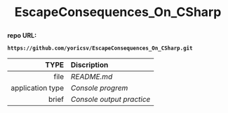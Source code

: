 # <p align = center><b>EscapeConsequences_On_CSharp<b></p>
 
repo URL:
```
https://github.com/yoricsv/EscapeConsequences_On_CSharp.git
```

**TYPE** | **Discription**
---: | :---
file | *README.md*
application type | *Console progrem*
brief | *Console output practice*
 
 <!--
 /*
  *****************************************************************************************
  *                                     It's C# Code                                      *
  *****************************************************************************************
*/
// USING CODE BEGIN //
using System;
// USING CODE END //

// OUR NAMESPACE AREA BEGIN //
namespace EscapeConsequences
{
	// CLASS DEFINITIONS BEGIN //
	class MainClass		
	{
		// MAIN FUNCTION BEGIN //
		public static void Main(string[] args)
		{
			// CODE/INSTRUCTIONS BEGIN //
/*
  *****************************************************************************************
  *                                ESCAPE CONSEQUENCES                                    *
  *****************************************************************************************
  *                                                                                       *
  * \r - return cursor to line start                                                      *
  * \n (end line) - go to the pointer on next line (analogue [<< endl] )                  *
  * \t (tabulation) - make an indent between symbols                                      *
  * \b - delete last displayed symbol                                                     *
  * \a - sound signal                                                                     *
  *                                                                                       *
  * \\ - displays a back slash                                                            *
  * \" - displays double quotes                                                           *
  * \' - displays single quote                                                            *
  *                                                                                       *
  *****************************************************************************************
*/
			// FORMATTING OUTPUT IN CONSOLE BY ESCAPE CONSEQUENCES BEGIN //
			Console.WriteLine("\t\t Текст \"В лесу родилась елочка\"   ");
			Console.WriteLine("\t\t (Автор слов Р.Кудашева)          \n");
			Console.WriteLine("\t\t В лесу родилась елочка,            ");
			Console.WriteLine("\t\t В лесу она росла,                  ");
			Console.WriteLine("\t\t Зимой и летом стройная,            ");
			Console.WriteLine("\t\t Зеленая была.                    \n");
			Console.WriteLine("\t\t Метель ей пела песенку :           ");
			Console.WriteLine("\t\t \"Спи, елочка, бай-бай!\"          ");
			Console.WriteLine("\t\t Мороз снежком укутывал :           ");
			Console.WriteLine("\t\t \"Смотри, не замерзай!\"         \n");
			Console.WriteLine("\t\t Трусишка - зайка серенький         ");
			Console.WriteLine("\t\t Под елочкой скакал,                ");
			Console.WriteLine("\t\t Порою волк, сердитый волк,         ");
			Console.WriteLine("\t\t Рысцою пробегал.                 \n");
			Console.WriteLine("\t\t Чу!Снег по лесу частому            ");
			Console.WriteLine("\t\t Под полозом скрипит;               ");
			Console.WriteLine("\t\t Лошадка мохноногая                 ");
			Console.WriteLine("\t\t Торопится, бежит.                \n");
			Console.WriteLine("\t\t Везет лошадка дровенки,            ");
			Console.WriteLine("\t\t А в дровнях - мужичок,             ");
			Console.WriteLine("\t\t Срубил он нашу елочку              ");
			Console.WriteLine("\t\t Под самый корешок.               \n");
			Console.WriteLine("\t\t Теперь она, нарядная,              ");
			Console.WriteLine("\t\t На праздник к нам пришла           ");
			Console.WriteLine("\t\t И много, много радостей            ");
			Console.WriteLine("\t\t Детишкам принесла.                 ");
			// FORMATTING OUTPUT IN CONSOLE BY ESCAPE CONSEQUENCES END //

            // CODE/INSTRUCTIONS END //
        }
	    // MAIN FUNCTION END //
    }
    // CLASS DEFINITIONS END //
}
// OUR NAMESPACE AREA END //
-->
